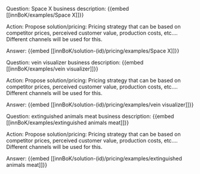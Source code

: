 Question: Space X business description:
{{embed [[innBoK/examples/Space X]]}}

Action: Propose solution/pricing: Pricing strategy that can be based on competitor prices, perceived customer value, production costs, etc.... Different channels will be used for this.

Answer:
{{embed [[innBoK/solution-(id)/pricing/examples/Space X]]}}

Question: vein visualizer business description:
{{embed [[innBoK/examples/vein visualizer]]}}

Action: Propose solution/pricing: Pricing strategy that can be based on competitor prices, perceived customer value, production costs, etc.... Different channels will be used for this.

Answer:
{{embed [[innBoK/solution-(id)/pricing/examples/vein visualizer]]}}

Question: extinguished animals meat business description:
{{embed [[innBoK/examples/extinguished animals meat]]}}

Action: Propose solution/pricing: Pricing strategy that can be based on competitor prices, perceived customer value, production costs, etc.... Different channels will be used for this.

Answer:
{{embed [[innBoK/solution-(id)/pricing/examples/extinguished animals meat]]}}



